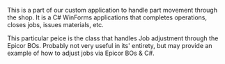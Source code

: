 This is a part of our custom application to handle part movement through the shop. It is a C# WinForms applications that completes operations, closes jobs, issues materials, etc.

This particular peice is the class that handles Job adjustment through the Epicor BOs. Probably not very useful in its' entirety, but may provide an example of how to adjust jobs via Epicor BOs & C#.
